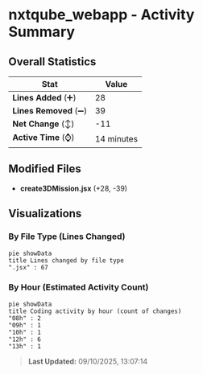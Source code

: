 # nxtqube_webapp - Activity Summary 

## Overall Statistics

| Stat                   | Value                                                             |
| ---------------------- | ----------------------------------------------------------------- |
| **Lines Added** (➕)   | 28                                          |
| **Lines Removed** (➖) | 39                                        |
| **Net Change** (↕)    | -11                |
| **Active Time** (⌚)   | 14 minutes |


## Modified Files
- **create3DMission.jsx** (+28, -39)

## Visualizations

### By File Type (Lines Changed)

```mermaid
pie showData
title Lines changed by file type
".jsx" : 67
```

### By Hour (Estimated Activity Count)

```mermaid
pie showData
title Coding activity by hour (count of changes)
"08h" : 2
"09h" : 1
"10h" : 1
"12h" : 6
"13h" : 1
```


> **Last Updated:** 09/10/2025, 13:07:14